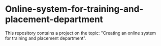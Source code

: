 # Online-system-for-training-and-placement-department
This repository contains a project on the topic: "Creating an online system for training and placement department". 
